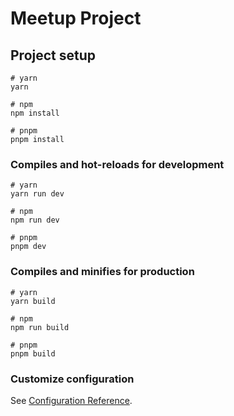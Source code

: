 # Meetup Project

## Project setup

```
# yarn
yarn

# npm
npm install

# pnpm
pnpm install
```

### Compiles and hot-reloads for development

```
# yarn
yarn run dev

# npm
npm run dev

# pnpm
pnpm dev
```

### Compiles and minifies for production

```
# yarn
yarn build

# npm
npm run build

# pnpm
pnpm build
```

### Customize configuration

See [Configuration Reference](https://vitejs.dev/config/).

